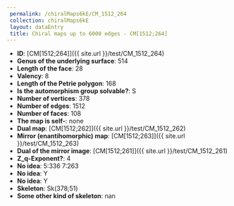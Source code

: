 ```yaml
--- 
 permalink: /chiralMaps6kE/CM_1512_264 
 collection: chiralMaps6kE
 layout: dataEntry
 title: Chiral maps up to 6000 edges - CM[1512;264]
---
```


- **ID**: [CM[1512;264]]({{ site.url }}/test/CM_1512_264)
- **Genus of the underlying surface**: 514
- **Length of the face**: 28
- **Valency**: 8
- **Length of the Petrie polygon**: 168
- **Is the automorphism group solvable?**: S
- **Number of vertices**: 378
- **Number of edges**: 1512
- **Number of faces**: 108
- **The map is self-**: none
- **Dual map**: [CM[1512;262]]({{ site.url }}/test/CM_1512_262)
- **Mirror (enantihomorphic) map**: [CM[1512;263]]({{ site.url }}/test/CM_1512_263)
- **Dual of the mirror image**: [CM[1512;261]]({{ site.url }}/test/CM_1512_261)
- **Z_q-Exponent?**: 4
- **No idea**:  5:336 7:263
- **No idea**: Y
- **No idea**: Y
- **Skeleton**: Sk(378;51)
- **Some other kind of skeleton**: nan
